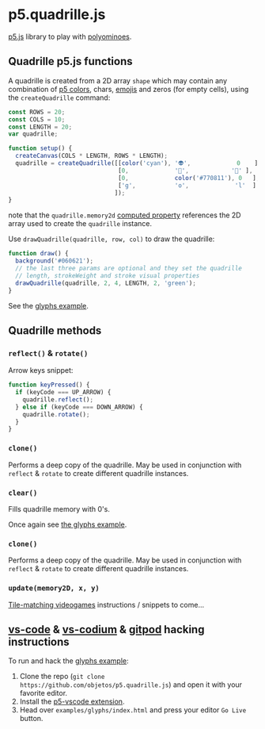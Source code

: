 # p5.quadrille.js

[p5.js](https://p5js.org/) library to play with [polyominoes](https://en.wikipedia.org/wiki/Polyomino).

## Quadrille p5.js functions

A quadrille is created from a 2D array `shape` which may contain any combination of [p5 colors](https://p5js.org/reference/#/p5.Color), chars, [emojis](https://emojipedia.org/) and zeros (for empty cells), using the `createQuadrille` command:

```js
const ROWS = 20;
const COLS = 10;
const LENGTH = 20;
var quadrille;

function setup() {
  createCanvas(COLS * LENGTH, ROWS * LENGTH);
  quadrille = createQuadrille([[color('cyan'), '👽',             0    ],
                               [0,             '🤔',            '🙈' ],
                               [0,             color('#770811'), 0   ],
                               ['g',           'o',             'l'  ]
                              ]);
}
```

note that the `quadrille.memory2d` [computed property](https://www.w3schools.com/js/js_object_accessors.asp) references the 2D array used to create the `quadrille` instance.

Use `drawQuadrille(quadrille, row, col)` to draw the quadrille:

```js
function draw() {
  background('#060621');
  // the last three params are optional and they set the quadrille
  // length, strokeWeight and stroke visual properties
  drawQuadrille(quadrille, 2, 4, LENGTH, 2, 'green');
}
```

See the [glyphs example](https://github.com/objetos/p5.quadrille.js/blob/master/examples/glyphs/sketch.js).

## Quadrille methods

### `reflect()` & `rotate()`

Arrow keys snippet:

```js
function keyPressed() {
  if (keyCode === UP_ARROW) {
    quadrille.reflect();
  } else if (keyCode === DOWN_ARROW) {
    quadrille.rotate();
  }
}
```

### `clone()`

Performs a deep copy of the quadrille. May be used in conjunction with `reflect` & `rotate` to
create different quadrille instances.

### `clear()`

Fills quadrille memory with 0's.

Once again see [the glyphs example](https://github.com/objetos/p5.quadrille.js/blob/master/examples/glyphs/sketch.js).

### `clone()`

Performs a deep copy of the quadrille. May be used in conjunction with `reflect` & `rotate` to
create different quadrille instances.

### `update(memory2D, x, y)`

[Tile-matching videogames](https://en.wikipedia.org/wiki/Tile-matching_video_game) instructions / snippets to come...

## [vs-code](https://code.visualstudio.com/) & [vs-codium](https://vscodium.com/) & [gitpod](https://www.gitpod.io/) hacking instructions

To run and hack the [glyphs example](https://github.com/objetos/p5.quadrille.js/blob/master/examples/glyphs/sketch.js):

1. Clone the repo (`git clone https://github.com/objetos/p5.quadrille.js`) and open it with your favorite editor.
2. Install the [p5-vscode extension](https://marketplace.visualstudio.com/items?itemName=samplavigne.p5-vscode).
3. Head over `examples/glyphs/index.html` and press your editor `Go Live` button.
